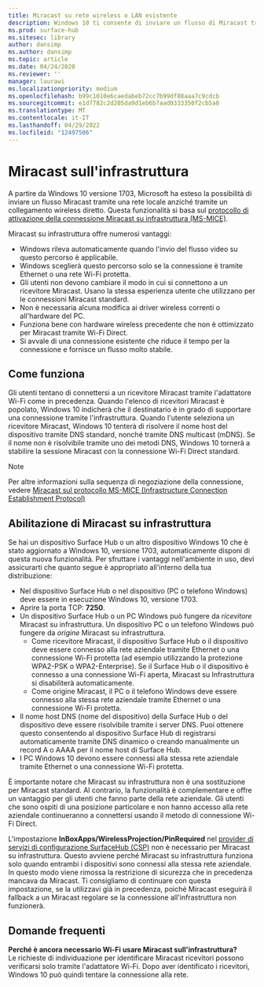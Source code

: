 ```yaml
---
title: Miracast su rete wireless o LAN esistente
description: Windows 10 ti consente di inviare un flusso di Miracast tramite una rete locale.
ms.prod: surface-hub
ms.sitesec: library
author: dansimp
ms.author: dansimp
ms.topic: article
ms.date: 04/24/2020
ms.reviewer: ''
manager: laurawi
ms.localizationpriority: medium
ms.openlocfilehash: b99c1010e6caedabeb72cc7b99df88aaa7c9cdcb
ms.sourcegitcommit: e1d7782c2d205da9d1eb6b7aad0333350f2cb5a8
ms.translationtype: MT
ms.contentlocale: it-IT
ms.lasthandoff: 04/29/2022
ms.locfileid: "12497506"
---
```

# <a name="miracast-over-infrastructure"></a>Miracast sull'infrastruttura

A partire da Windows 10 versione 1703, Microsoft ha esteso la possibilità di inviare un flusso Miracast tramite una rete locale anziché tramite un collegamento wireless diretto. Questa funzionalità si basa sul [protocollo di attivazione della connessione Miracast su infrastruttura (MS-MICE)](https://msdn.microsoft.com/library/mt796768.aspx).

Miracast su infrastruttura offre numerosi vantaggi:

- Windows rileva automaticamente quando l'invio del flusso video su questo percorso è applicabile.
- Windows sceglierà questo percorso solo se la connessione è tramite Ethernet o una rete Wi-Fi protetta.
- Gli utenti non devono cambiare il modo in cui si connettono a un ricevitore Miracast. Usano la stessa esperienza utente che utilizzano per le connessioni Miracast standard.
- Non è necessaria alcuna modifica ai driver wireless correnti o all'hardware del PC.
- Funziona bene con hardware wireless precedente che non è ottimizzato per Miracast tramite Wi-Fi Direct.
- Si avvale di una connessione esistente che riduce il tempo per la connessione e fornisce un flusso molto stabile.


## <a name="how-it-works"></a>Come funziona

Gli utenti tentano di connettersi a un ricevitore Miracast tramite l'adattatore Wi-Fi come in precedenza. Quando l'elenco di ricevitori Miracast è popolato, Windows 10 indicherà che il destinatario è in grado di supportare una connessione tramite l'infrastruttura. Quando l'utente seleziona un ricevitore Miracast, Windows 10 tenterà di risolvere il nome host del dispositivo tramite DNS standard, nonché tramite DNS multicast (mDNS). Se il nome non è risolvibile tramite uno dei metodi DNS, Windows 10 tornerà a stabilire la sessione Miracast con la connessione Wi-Fi Direct standard.

> [!NOTE]
> Per altre informazioni sulla sequenza di negoziazione della connessione, vedere [Miracast sul protocollo MS-MICE (Infrastructure Connection Establishment Protocol)](https://msdn.microsoft.com/library/mt796768.aspx)




## <a name="enabling-miracast-over-infrastructure"></a>Abilitazione di Miracast su infrastruttura 

Se hai un dispositivo Surface Hub o un altro dispositivo Windows 10 che è stato aggiornato a Windows 10, versione 1703, automaticamente disponi di questa nuova funzionalità. Per sfruttare i vantaggi nell'ambiente in uso, devi assicurarti che quanto segue è appropriato all'interno della tua distribuzione:

- Nel dispositivo Surface Hub o nel dispositivo (PC o telefono Windows) deve essere in esecuzione Windows 10, versione 1703.
- Aprire la porta TCP: **7250**.
- Un dispositivo Surface Hub o un PC Windows può fungere da *ricevitore* Miracast su infrastruttura. Un dispositivo PC o un telefono Windows può fungere da *origine* Miracast su infrastruttura.
    - Come ricevitore Miracast, il dispositivo Surface Hub o il dispositivo deve essere connesso alla rete aziendale tramite Ethernet o una connessione Wi-Fi protetta (ad esempio utilizzando la protezione WPA2-PSK o WPA2-Enterprise). Se il Surface Hub o il dispositivo è connesso a una connessione Wi-Fi aperta, Miracast su Infrastruttura si disabiliterà automaticamente.
    - Come origine Miracast, il PC o il telefono Windows deve essere connesso alla stessa rete aziendale tramite Ethernet o una connessione Wi-Fi protetta.
- Il nome host DNS (nome del dispositivo) della Surface Hub o del dispositivo deve essere risolvibile tramite i server DNS. Puoi ottenere questo consentendo al dispositivo Surface Hub di registrarsi automaticamente tramite DNS dinamico o creando manualmente un record A o AAAA per il nome host di Surface Hub. 
- I PC Windows 10 devono essere connessi alla stessa rete aziendale tramite Ethernet o una connessione Wi-Fi protetta. 


È importante notare che Miracast su infrastruttura non è una sostituzione per Miracast standard. Al contrario, la funzionalità è complementare e offre un vantaggio per gli utenti che fanno parte della rete aziendale. Gli utenti che sono ospiti di una posizione particolare e non hanno accesso alla rete aziendale continueranno a connettersi usando il metodo di connessione Wi-Fi Direct.

L'impostazione **InBoxApps/WirelessProjection/PinRequired** nel [provider di servizi di configurazione SurfaceHub (CSP)](https://msdn.microsoft.com/windows/hardware/commercialize/customize/mdm/surfacehub-csp) non è necessario per Miracast su infrastruttura. Questo avviene perché Miracast su infrastruttura funziona solo quando entrambi i dispositivi sono connessi alla stessa rete aziendale. In questo modo viene rimossa la restrizione di sicurezza che in precedenza mancava da Miracast. Ti consigliamo di continuare con questa impostazione, se la utilizzavi già in precedenza, poiché Miracast eseguirà il fallback a un Miracast regolare se la connessione all'infrastruttura non funzionerà. 

## <a name="faq"></a>Domande frequenti
**Perché è ancora necessario Wi-Fi usare Miracast sull'infrastruttura?**<br>
Le richieste di individuazione per identificare Miracast ricevitori possono verificarsi solo tramite l'adattatore Wi-Fi. Dopo aver identificato i ricevitori, Windows 10 può quindi tentare la connessione alla rete.

